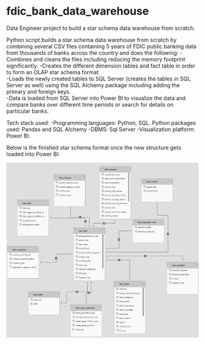 # fdic_bank_data_warehouse
Data Engineer project to build a star schema data warehouse from scratch. 

Python script builds a star schema data warehouse from scratch by combining several CSV files containing 5 years of FDIC public banking data from thousands of banks across the country and does the following:
-Combines and cleans the files including reducing the memory footprint significantly.
-Creates the different dimension tables and fact table in order to form an OLAP star schema format.  
-Loads the newly created tables to SQL Server (creates the tables in SQL Server as well) using the SQL Alchemy package including adding the primary and foreign keys.    
-Data is loaded from SQL Server into Power BI to visualize the data and compare banks over different time periods or search for details on particular banks.  

Tech stack used:
-Programming languages:  Python, SQL.  Python packages used:  Pandas and SQL Alchemy
-DBMS:  Sql Server
-Visualization platform:  Power BI.  

Below is the finished star schema format once the new structure gets loaded into Power BI:

![](\Star%20Schema.png)


